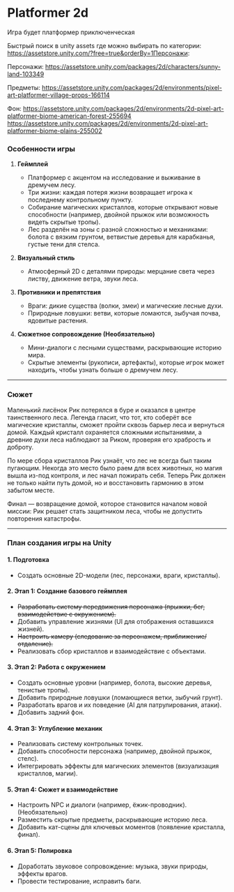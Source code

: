 # Platformer 2d

Игра будет платформер приключенческая 

Быстрый поиск в unity assets где можно выбирать по категории:
https://assetstore.unity.com/?free=true&orderBy=1Персонажи:

Персонажи: 
https://assetstore.unity.com/packages/2d/characters/sunny-land-103349 

Предметы:
https://assetstore.unity.com/packages/2d/environments/pixel-art-platformer-village-props-166114

Фон:
https://assetstore.unity.com/packages/2d/environments/2d-pixel-art-platformer-biome-american-forest-255694
https://assetstore.unity.com/packages/2d/environments/2d-pixel-art-platformer-biome-plains-255002


### **Особенности игры**  

1. **Геймплей**  
   - Платформер с акцентом на исследование и выживание в дремучем лесу.  
   - Три жизни: каждая потеря жизни возвращает игрока к последнему контрольному пункту.  
   - Собирание магических кристаллов, которые открывают новые способности (например, двойной прыжок или возможность видеть скрытые тропы).  
   - Лес разделён на зоны с разной сложностью и механиками: болота с вязким грунтом, ветвистые деревья для карабканья, густые тени для стелса.  

2. **Визуальный стиль**  
   - Атмосферный 2D с деталями природы: мерцание света через листву, движение ветра, звуки леса.

3. **Противники и препятствия**  
   - Враги: дикие существа (волки, змеи) и магические лесные духи.  
   - Природные ловушки: ветви, которые ломаются, зыбучая почва, ядовитые растения.  

4. **Сюжетное сопровождение (Необязательно)**
   - Мини-диалоги с лесными существами, раскрывающие историю мира.  
   - Скрытые элементы (рукописи, артефакты), которые игрок может находить, чтобы узнать больше о дремучем лесу.  

---

### **Сюжет**  

Маленький лисёнок Рик потерялся в буре и оказался в центре таинственного леса. Легенда гласит, что тот, кто соберёт все магические кристаллы, сможет пройти сквозь барьер леса и вернуться домой. Каждый кристалл охраняется сложными испытаниями, а древние духи леса наблюдают за Риком, проверяя его храбрость и доброту.  

По мере сбора кристаллов Рик узнаёт, что лес не всегда был таким пугающим. Некогда это место было раем для всех животных, но магия вышла из-под контроля, и лес начал пожирать себя. Теперь Рик должен не только найти путь домой, но и восстановить гармонию в этом забытом месте.  

Финал — возвращение домой, которое становится началом новой миссии: Рик решает стать защитником леса, чтобы не допустить повторения катастрофы.  

---

### **План создания игры на Unity**  

#### 1. **Подготовка**  
   - Создать основные 2D-модели (лес, персонажи, враги, кристаллы).

#### 2. **Этап 1: Создание базового геймплея**
   - ~~Разработать систему передвижения персонажа (прыжки, бег, взаимодействие с окружением).~~
   - Добавить управление жизнями (UI для отображения оставшихся жизней).
   - ~~Настроить камеру (следование за персонажем, приближение/отдаление).~~
   - Реализовать сбор кристаллов и взаимодействие с объектами.

#### 3. **Этап 2: Работа с окружением**  
   - Создать основные уровни (например, болота, высокие деревья, тенистые тропы).
   - Добавить природные ловушки (ломающиеся ветки, зыбучий грунт).
   - Разработать врагов и их поведение (AI для патрулирования, атаки).
   - Добавить задний фон.

#### 4. **Этап 3: Углубление механик**  
   - Реализовать систему контрольных точек.  
   - Добавить способности персонажа (например, двойной прыжок, стелс).
   - Интегрировать эффекты для магических элементов (визуализация кристаллов, магии).

#### 5. **Этап 4: Сюжет и взаимодействие**
   - Настроить NPC и диалоги (например, ёжик-проводник). (Необязательно)
   - Разместить скрытые предметы, раскрывающие историю леса.
   - Добавить кат-сцены для ключевых моментов (появление кристалла, финал).

#### 6. **Этап 5: Полировка**   
   - Доработать звуковое сопровождение: музыка, звуки природы, эффекты врагов.
   - Провести тестирование, исправить баги.
